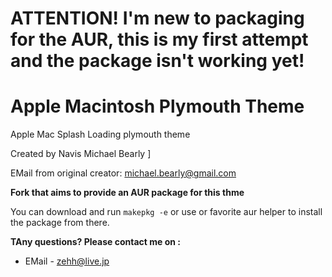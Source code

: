 # ATTENTION! I'm new to packaging for the AUR, this is my first attempt and the package isn't working yet!
 
# Apple Macintosh Plymouth Theme

Apple Mac Splash Loading plymouth theme

Created by Navis Michael Bearly ]

EMail from original creator: michael.bearly@gmail.com

**Fork that aims to provide an AUR package for this thme**

You can download and run `makepkg -e` or use or favorite aur helper to install the package from there.

**TAny questions? Please contact me on :**
* EMail - zehh@live.jp
